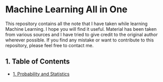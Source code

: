 # Machine Learning All in One

This repository contains all the note that I have taken while learning Machine Learning. I hope you will find it useful. Material has been taken from various sources and I have tried to give credit to the original author wherever possible. If you find any mistake or want to contribute to this repository, please feel free to contact me.

## 1. Table of Contents

- [1. Probability and Statistics](Probability-and-Statistics/README.md)